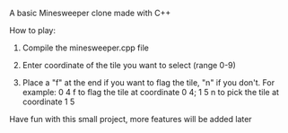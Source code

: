 A basic Minesweeper clone made with C++

How to play:

1. Compile the minesweeper.cpp file

2. Enter coordinate of the tile you want to select (range 0-9)

3. Place a "f" at the end if you want to flag the tile, "n" if you don't. For example: 0 4 f to flag the tile at coordinate 0 4; 1 5 n to pick the tile at coordinate 1 5 

Have fun with this small project, more features will be added later
